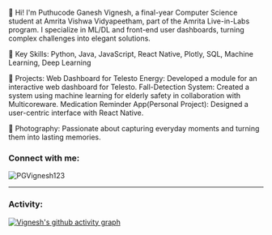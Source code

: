 <link rel="stylesheet" type='text/css' href="https://cdn.jsdelivr.net/gh/devicons/devicon@latest/devicon.min.css" />

👋 Hi! I'm Puthucode Ganesh Vignesh, a final-year Computer Science student at Amrita Vishwa Vidyapeetham, part of the Amrita Live-in-Labs program. I specialize in ML/DL and front-end user dashboards, turning complex challenges into elegant solutions.

🔧 Key Skills: Python, Java, JavaScript, React Native, Plotly, SQL, Machine Learning, Deep Learning

📱 Projects:
Web Dashboard for Telesto Energy: Developed a module for an interactive web dashboard for Telesto.
Fall-Detection System: Created a system using machine learning for elderly safety in collaboration with Multicoreware.
Medication Reminder App(Personal Project): Designed a user-centric interface with React Native.

📸 Photography: Passionate about capturing everyday moments and turning them into lasting memories.

<h3 align="left">Connect with me:</h3>
<p align="left">
<a href="https://www.linkedin.com/in/puthucode-ganesh-vignesh-b8bb541b3/" target="blank"><i align="center" class="devicon-linkedin-plain colored" alt="PGVignesh123" height="40" width="60" ></i>
</a>
</p>

<p align="left"> <img src="https://komarev.com/ghpvc/?username=PGVignesh123&label=Profile%20views&color=0e75b6&style=flat" alt="PGVignesh123" /> </p>


------
<h3 align="left">Activity:</h3>

[![Vignesh's github activity graph](https://github-readme-activity-graph.vercel.app/graph?username=RResabala2015&bg_color=100f0f&color=4c5e9e&line=4c569e&point=403e41&area=true&hide_border=true)](https://github.com/PGVignesh123/github-readme-activity-graph)
